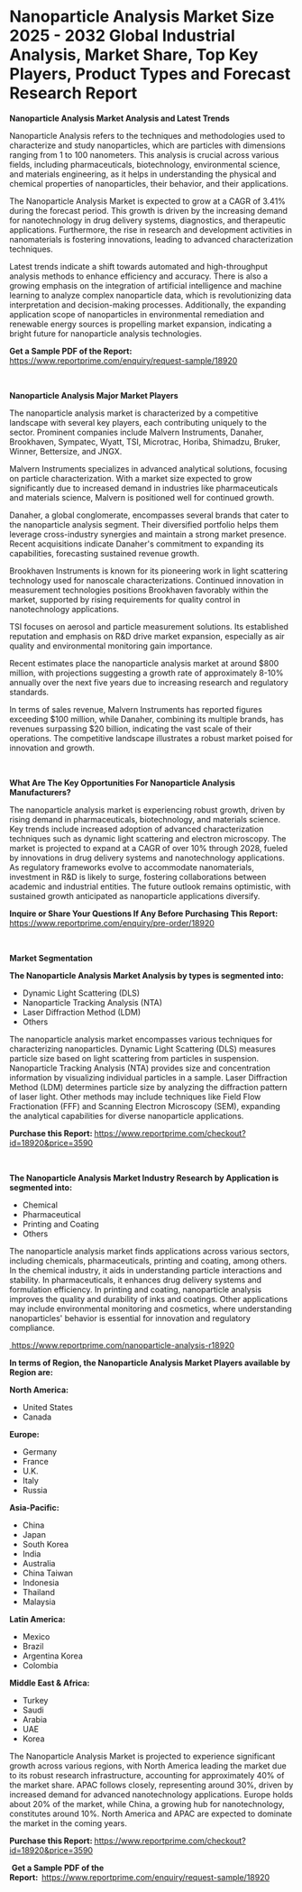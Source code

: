<p><h1>Nanoparticle Analysis Market Size 2025 - 2032 Global Industrial Analysis, Market Share, Top Key Players, Product Types and Forecast Research Report</h1></p><p><strong>Nanoparticle Analysis Market Analysis and Latest Trends</strong></p>
<p><p>Nanoparticle Analysis refers to the techniques and methodologies used to characterize and study nanoparticles, which are particles with dimensions ranging from 1 to 100 nanometers. This analysis is crucial across various fields, including pharmaceuticals, biotechnology, environmental science, and materials engineering, as it helps in understanding the physical and chemical properties of nanoparticles, their behavior, and their applications.</p><p>The Nanoparticle Analysis Market is expected to grow at a CAGR of 3.41% during the forecast period. This growth is driven by the increasing demand for nanotechnology in drug delivery systems, diagnostics, and therapeutic applications. Furthermore, the rise in research and development activities in nanomaterials is fostering innovations, leading to advanced characterization techniques.</p><p>Latest trends indicate a shift towards automated and high-throughput analysis methods to enhance efficiency and accuracy. There is also a growing emphasis on the integration of artificial intelligence and machine learning to analyze complex nanoparticle data, which is revolutionizing data interpretation and decision-making processes. Additionally, the expanding application scope of nanoparticles in environmental remediation and renewable energy sources is propelling market expansion, indicating a bright future for nanoparticle analysis technologies.</p></p>
<p><strong>Get a Sample PDF of the Report:&nbsp;</strong> <a href="https://www.reportprime.com/enquiry/request-sample/18920?utm_campaign=4532&utm_medium=2&utm_source=Github&utm_content=ia&utm_term=19052025&utm_id=nanoparticle-analysis">https://www.reportprime.com/enquiry/request-sample/18920</a></p>
<p>&nbsp;</p>
<p><strong>Nanoparticle Analysis Major Market Players</strong></p>
<p><p>The nanoparticle analysis market is characterized by a competitive landscape with several key players, each contributing uniquely to the sector. Prominent companies include Malvern Instruments, Danaher, Brookhaven, Sympatec, Wyatt, TSI, Microtrac, Horiba, Shimadzu, Bruker, Winner, Bettersize, and JNGX.</p><p>Malvern Instruments specializes in advanced analytical solutions, focusing on particle characterization. With a market size expected to grow significantly due to increased demand in industries like pharmaceuticals and materials science, Malvern is positioned well for continued growth.</p><p>Danaher, a global conglomerate, encompasses several brands that cater to the nanoparticle analysis segment. Their diversified portfolio helps them leverage cross-industry synergies and maintain a strong market presence. Recent acquisitions indicate Danaher's commitment to expanding its capabilities, forecasting sustained revenue growth.</p><p>Brookhaven Instruments is known for its pioneering work in light scattering technology used for nanoscale characterizations. Continued innovation in measurement technologies positions Brookhaven favorably within the market, supported by rising requirements for quality control in nanotechnology applications.</p><p>TSI focuses on aerosol and particle measurement solutions. Its established reputation and emphasis on R&D drive market expansion, especially as air quality and environmental monitoring gain importance.</p><p>Recent estimates place the nanoparticle analysis market at around $800 million, with projections suggesting a growth rate of approximately 8-10% annually over the next five years due to increasing research and regulatory standards.</p><p>In terms of sales revenue, Malvern Instruments has reported figures exceeding $100 million, while Danaher, combining its multiple brands, has revenues surpassing $20 billion, indicating the vast scale of their operations. The competitive landscape illustrates a robust market poised for innovation and growth.</p></p>
<p>&nbsp;</p>
<p><strong>What Are The Key Opportunities For Nanoparticle Analysis Manufacturers?</strong></p>
<p><p>The nanoparticle analysis market is experiencing robust growth, driven by rising demand in pharmaceuticals, biotechnology, and materials science. Key trends include increased adoption of advanced characterization techniques such as dynamic light scattering and electron microscopy. The market is projected to expand at a CAGR of over 10% through 2028, fueled by innovations in drug delivery systems and nanotechnology applications. As regulatory frameworks evolve to accommodate nanomaterials, investment in R&D is likely to surge, fostering collaborations between academic and industrial entities. The future outlook remains optimistic, with sustained growth anticipated as nanoparticle applications diversify.</p></p>
<p><strong>Inquire or Share Your Questions If Any Before Purchasing This Report:</strong> <a href="https://www.reportprime.com/enquiry/pre-order/18920?utm_campaign=4532&utm_medium=2&utm_source=Github&utm_content=ia&utm_term=19052025&utm_id=nanoparticle-analysis">https://www.reportprime.com/enquiry/pre-order/18920</a></p>
<p>&nbsp;</p>
<p><strong>Market Segmentation</strong></p>
<p><strong>The Nanoparticle Analysis Market Analysis by types is segmented into:</strong></p>
<p><ul><li>Dynamic Light Scattering (DLS)</li><li>Nanoparticle Tracking Analysis (NTA)</li><li>Laser Diffraction Method (LDM)</li><li>Others</li></ul></p>
<p><p>The nanoparticle analysis market encompasses various techniques for characterizing nanoparticles. Dynamic Light Scattering (DLS) measures particle size based on light scattering from particles in suspension. Nanoparticle Tracking Analysis (NTA) provides size and concentration information by visualizing individual particles in a sample. Laser Diffraction Method (LDM) determines particle size by analyzing the diffraction pattern of laser light. Other methods may include techniques like Field Flow Fractionation (FFF) and Scanning Electron Microscopy (SEM), expanding the analytical capabilities for diverse nanoparticle applications.</p></p>
<p><strong>Purchase this Report:&nbsp;</strong><a href="https://www.reportprime.com/checkout?id=18920&price=3590&utm_campaign=4532&utm_medium=2&utm_source=Github&utm_content=ia&utm_term=19052025&utm_id=nanoparticle-analysis">https://www.reportprime.com/checkout?id=18920&price=3590</a></p>
<p>&nbsp;</p>
<p><strong>The Nanoparticle Analysis Market Industry Research by Application is segmented into:</strong></p>
<p><ul><li>Chemical</li><li>Pharmaceutical</li><li>Printing and Coating</li><li>Others</li></ul></p>
<p><p>The nanoparticle analysis market finds applications across various sectors, including chemicals, pharmaceuticals, printing and coating, among others. In the chemical industry, it aids in understanding particle interactions and stability. In pharmaceuticals, it enhances drug delivery systems and formulation efficiency. In printing and coating, nanoparticle analysis improves the quality and durability of inks and coatings. Other applications may include environmental monitoring and cosmetics, where understanding nanoparticles' behavior is essential for innovation and regulatory compliance.</p></p>
<p><a href="https://www.reportprime.com/nanoparticle-analysis-r18920?utm_campaign=4532&utm_medium=2&utm_source=Github&utm_content=ia&utm_term=19052025&utm_id=nanoparticle-analysis">&nbsp;https://www.reportprime.com/nanoparticle-analysis-r18920</a></p>
<p><strong>In terms of Region, the Nanoparticle Analysis Market Players available by Region are:</strong></p>
<p>
    <p> <strong> North America: </strong>
        <ul>
            <li>United States</li>
            <li>Canada</li>
        </ul>
        </p> 
    <p> <strong> Europe: </strong>
        <ul>
            <li>Germany</li>
            <li>France</li>
            <li>U.K.</li>
            <li>Italy</li>
            <li>Russia</li>
        </ul>
        </p> 
    <p> <strong> Asia-Pacific: </strong>
        <ul>
            <li>China</li>
            <li>Japan</li>
            <li>South Korea</li>
            <li>India</li>
            <li>Australia</li>
            <li>China Taiwan</li>
            <li>Indonesia</li>
            <li>Thailand</li>
            <li>Malaysia</li>
        </ul>
        </p> 
    <p> <strong> Latin America: </strong>
        <ul>
            <li>Mexico</li>
            <li>Brazil</li>
            <li>Argentina Korea</li>
            <li>Colombia</li>
        </ul>
        </p> 
    <p> <strong> Middle East & Africa: </strong>
        <ul>
            <li>Turkey</li>
            <li>Saudi</li>
            <li>Arabia</li>
            <li>UAE</li>
            <li>Korea</li>
        </ul>
    </p>
    </p>
<p><p>The Nanoparticle Analysis Market is projected to experience significant growth across various regions, with North America leading the market due to its robust research infrastructure, accounting for approximately 40% of the market share. APAC follows closely, representing around 30%, driven by increased demand for advanced nanotechnology applications. Europe holds about 20% of the market, while China, a growing hub for nanotechnology, constitutes around 10%. North America and APAC are expected to dominate the market in the coming years.</p></p>
<p><strong>Purchase this Report: </strong><a href="https://www.reportprime.com/checkout?id=18920&price=3590&utm_campaign=4532&utm_medium=2&utm_source=Github&utm_content=ia&utm_term=19052025&utm_id=nanoparticle-analysis">https://www.reportprime.com/checkout?id=18920&price=3590</a></p>
<p>&nbsp;<strong>Get a Sample PDF of the Report:&nbsp;&nbsp;</strong><a href="https://www.reportprime.com/enquiry/request-sample/18920?utm_campaign=4532&utm_medium=2&utm_source=Github&utm_content=ia&utm_term=19052025&utm_id=nanoparticle-analysis">https://www.reportprime.com/enquiry/request-sample/18920</a></p>
<p><strong></strong></p>
<p><p></p><p></p><p></p></p>